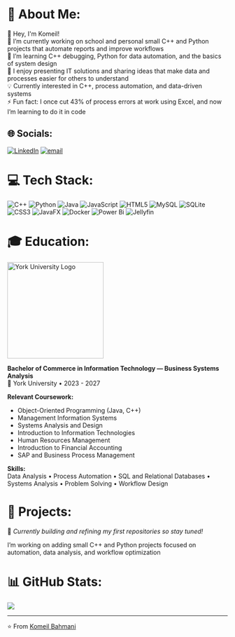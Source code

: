 # 💫 About Me:
👋 Hey, I'm Komeil!<br>
🔭 I’m currently working on school and personal small C++ and Python projects that automate reports and improve workflows <br>
🌱 I’m learning C++ debugging, Python for data automation, and the basics of system design<br>
💬 I enjoy presenting IT solutions and sharing ideas that make data and processes easier for others to understand<br> 
💡 Currently interested in C++, process automation, and data-driven systems <br>
⚡ Fun fact: I once cut 43% of process errors at work using Excel, and now I’m learning to do it in code<br>

## 🌐 Socials:
[![LinkedIn](https://img.shields.io/badge/LinkedIn-%230077B5.svg?logo=linkedin&logoColor=white)](https://linkedin.com/in/komeil-bahmani) 
[![email](https://img.shields.io/badge/Email-D14836?logo=gmail&logoColor=white)](mailto:komeil.bzt@gmail.com) 

# 💻 Tech Stack:
![C++](https://img.shields.io/badge/c++-%2300599C.svg?style=for-the-badge&logo=c%2B%2B&logoColor=white) 
![Python](https://img.shields.io/badge/python-3670A0?style=for-the-badge&logo=python&logoColor=ffdd54) 
![Java](https://img.shields.io/badge/java-%23ED8B00.svg?style=for-the-badge&logo=openjdk&logoColor=white) 
![JavaScript](https://img.shields.io/badge/javascript-%23323330.svg?style=for-the-badge&logo=javascript&logoColor=%23F7DF1E) 
![HTML5](https://img.shields.io/badge/html5-%23E34F26.svg?style=for-the-badge&logo=html5&logoColor=white) 
![MySQL](https://img.shields.io/badge/mysql-4479A1.svg?style=for-the-badge&logo=mysql&logoColor=white) 
![SQLite](https://img.shields.io/badge/sqlite-%2307405e.svg?style=for-the-badge&logo=sqlite&logoColor=white) 
![CSS3](https://img.shields.io/badge/css3-%231572B6.svg?style=for-the-badge&logo=css3&logoColor=white) 
![JavaFX](https://img.shields.io/badge/javafx-%23FF0000.svg?style=for-the-badge&logo=javafx&logoColor=white) 
![Docker](https://img.shields.io/badge/docker-%230db7ed.svg?style=for-the-badge&logo=docker&logoColor=white) 
![Power Bi](https://img.shields.io/badge/power_bi-F2C811?style=for-the-badge&logo=powerbi&logoColor=black) 
![Jellyfin](https://img.shields.io/badge/jellyfin-%23000B25.svg?style=for-the-badge&logo=Jellyfin&logoColor=00A4DC)

# 🎓 Education:

<a href="https://www.yorku.ca/">
  <img src="https://www.yorku.ca/brand/wp-content/uploads/sites/386/2023/08/UB_Logos_1.png" width="220" alt="York University Logo">
</a> 

**Bachelor of Commerce in Information Technology — Business Systems Analysis**  
📍 York University • 2023 - 2027  

**Relevant Coursework:**  
- Object-Oriented Programming (Java, C++)  
- Management Information Systems  
- Systems Analysis and Design  
- Introduction to Information Technologies  
- Human Resources Management  
- Introduction to Financial Accounting  
- SAP and Business Process Management  

**Skills:**   
Data Analysis • Process Automation • SQL and Relational Databases • Systems Analysis • Problem Solving • Workflow Design

# 🧩 Projects:

🚧 *Currently building and refining my first repositories so stay tuned!*  

I’m working on adding small C++ and Python projects focused on automation, data analysis, and workflow optimization

# 📊 GitHub Stats:
![](https://github-readme-stats.vercel.app/api?username=komeil-b&theme=github_dark_dimmed&hide_border=false&include_all_commits=false&count_private=false)
<br>

---
⭐️ From [Komeil Bahmani](https://github.com/komeil-b)
